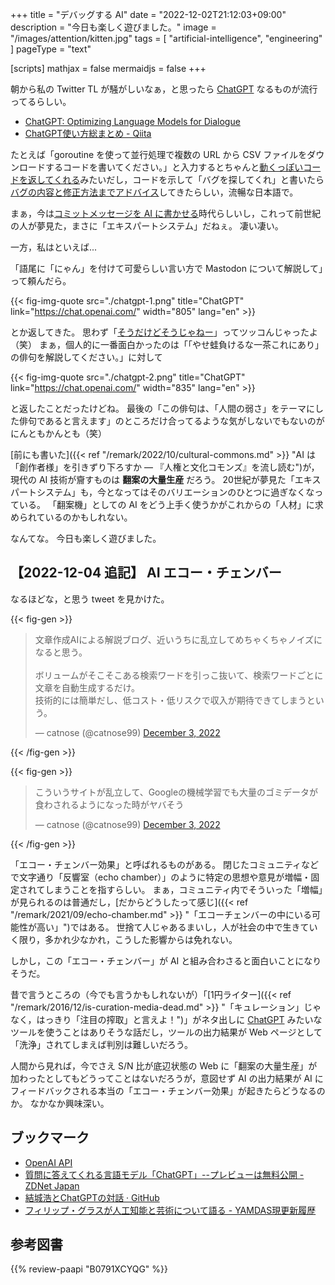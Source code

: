 +++
title = "デバッグする AI"
date =  "2022-12-02T21:12:03+09:00"
description = "今日も楽しく遊びました。"
image = "/images/attention/kitten.jpg"
tags = [ "artificial-intelligence", "engineering" ]
pageType = "text"

[scripts]
  mathjax = false
  mermaidjs = false
+++

朝から私の Twitter TL が騒がしいなぁ，と思ったら [ChatGPT] なるものが流行ってるらしい。

- [ChatGPT: Optimizing Language Models for Dialogue](https://openai.com/blog/chatgpt/)
- [ChatGPT使い方総まとめ - Qiita](https://qiita.com/sakasegawa/items/82069c97a1ee011c2d1e)

たとえば「goroutine を使って並行処理で複数の URL から CSV ファイルをダウンロードするコードを書いてください。」と入力するとちゃんと[動くっぽいコードを返してくれる](https://twitter.com/mattn_jp/status/1598474642209275904)みたいだし，コードを示して「バグを探してくれ」と書いたら[バグの内容と修正方法までアドバイス](https://twitter.com/yuroyoro/status/1598538264126050304)してきたらしい，流暢な日本語で。

まぁ，今は[コミットメッセージを AI に書かせる](https://note.com/sakasegawa/n/n9f63e82ef391)時代らしいし，これって前世紀の人が夢見た，まさに「エキスパートシステム」だねぇ。
凄い凄い。

一方，私はといえば...

「語尾に「にゃん」を付けて可愛らしい言い方で Mastodon について解説して」って頼んだら。

{{< fig-img-quote src="./chatgpt-1.png" title="ChatGPT" link="https://chat.openai.com/" width="805" lang="en" >}}

とか返してきた。
思わず「[そうだけどそうじゃねー](https://fedibird.com/@spiegel/109441682281643776)」ってツッコんじゃったよ（笑） まぁ，個人的に一番面白かったのは「「やせ蛙負けるな一茶これにあり」の俳句を解説してください。」に対して

{{< fig-img-quote src="./chatgpt-2.png" title="ChatGPT" link="https://chat.openai.com/" width="835" lang="en" >}}

と返したことだったけどね。
最後の「この俳句は、「人間の弱さ」をテーマにした俳句であると言えます」のところだけ合ってるような気がしないでもないのがにんともかんとも（笑）

[前にも書いた]({{< ref "/remark/2022/10/cultural-commons.md" >}} "AI は「創作者様」を引きずり下ろすか — 『人権と文化コモンズ』を流し読む")が，現代の AI 技術が齎すものは **翻案の大量生産** だろう。
20世紀が夢見た「エキスパートシステム」も，今となってはそのバリエーションのひとつに過ぎなくなっている。
「翻案機」としての AI をどう上手く使うかがこれからの「人材」に求められているのかもしれない。

なんてな。
今日も楽しく遊びました。

## 【2022-12-04 追記】 AI エコー・チェンバー

なるほどな，と思う tweet を見かけた。

{{< fig-gen >}}
<blockquote class="twitter-tweet"><p lang="ja" dir="ltr">文章作成AIによる解説ブログ、近いうちに乱立してめちゃくちゃノイズになると思う。<br><br>ボリュームがそこそこある検索ワードを引っこ抜いて、検索ワードごとに文章を自動生成するだけ。<br>技術的には簡単だし、低コスト・低リスクで収入が期待できてしまうという。</p>&mdash; catnose (@catnose99) <a href="https://twitter.com/catnose99/status/1599014159320252421?ref_src=twsrc%5Etfw">December 3, 2022</a></blockquote>
{{< /fig-gen >}}

{{< fig-gen >}}
<blockquote class="twitter-tweet"><p lang="ja" dir="ltr">こういうサイトが乱立して、Googleの機械学習でも大量のゴミデータが食わされるようになった時がヤバそう</p>&mdash; catnose (@catnose99) <a href="https://twitter.com/catnose99/status/1599014161908105216?ref_src=twsrc%5Etfw">December 3, 2022</a></blockquote>
{{< /fig-gen >}}

「エコー・チェンバー効果」と呼ばれるものがある。
閉じたコミュニティなどで文字通り「反響室（echo chamber）」のように特定の思想や意見が増幅・固定されてしまうことを指すらしい。
まぁ，コミュニティ内でそういった「増幅」が見られるのは普通だし，[だからどうしたって感じ]({{< ref "/remark/2021/09/echo-chamber.md" >}} "「エコーチェンバーの中にいる可能性が高い」")ではある。
世捨て人じゃあるまいし，人が社会の中で生きていく限り，多かれ少なかれ，こうした影響からは免れない。

しかし，この「エコー・チェンバー」が AI と組み合わさると面白いことになりそうだ。

昔で言うところの（今でも言うかもしれないが）「[1円ライター]({{< ref "/remark/2016/12/is-curation-media-dead.md" >}} "「キュレーション」じゃなく，はっきり「注目の搾取」と言えよ！")」がネタ出しに [ChatGPT] みたいなツールを使うことはありそうな話だし，ツールの出力結果が Web ページとして「洗浄」されてしまえば判別は難しいだろう。

人間から見れば，今でさえ S/N 比が底辺状態の Web に「翻案の大量生産」が加わったとしてもどうってことはないだろうが，意図せず AI の出力結果が AI にフィードバックされる本当の「エコー・チェンバー効果」が起きたらどうなるのか。
なかなか興味深い。

## ブックマーク

- [OpenAI API](https://beta.openai.com/)
- [質問に答えてくれる言語モデル「ChatGPT」--プレビューは無料公開 - ZDNet Japan](https://japan.zdnet.com/article/35196862/)
- [結城浩とChatGPTの対話 · GitHub](https://gist.github.com/hyuki/65ebb23855d31731ee2342e0920bcf9f)
- [フィリップ・グラスが人工知能と芸術について語る - YAMDAS現更新履歴](https://yamdas.hatenablog.com/entry/20210902/philip-glass-on-ai)

[ChatGPT]: https://chat.openai.com/

## 参考図書

{{% review-paapi "B0791XCYQG" %}} <!-- AI vs. 教科書が読めない子どもたち -->
